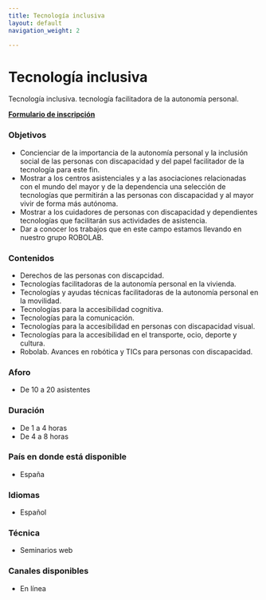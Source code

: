 ```yaml
---
title: Tecnología inclusiva
layout: default
navigation_weight: 2

---
```


# Tecnología inclusiva

 Tecnología inclusiva. tecnología facilitadora de la autonomía personal.



[**Formulario de inscripción**](https://forms.gle/LTZmEm6vzCd7Bkxq9)

### Objetivos
- Concienciar de la importancia de la autonomía personal y la inclusión social de las personas con discapacidad y del papel facilitador de la tecnología para este fin. 
- Mostrar a los centros asistenciales y a las asociaciones relacionadas con el mundo del mayor y de la dependencia una selección de tecnologías que permitirán a las personas con discapacidad y al mayor vivir de forma más autónoma. 
- Mostrar a los cuidadores de personas con discapacidad y dependientes tecnologías que facilitarán sus actividades de asistencia.
- Dar a conocer los trabajos que en este campo estamos llevando en nuestro grupo ROBOLAB.

### Contenidos
- Derechos de las personas con discapcidad.
- Tecnologías facilitadoras de la autonomía personal en la vivienda.
- Tecnologías y ayudas técnicas facilitadoras de la autonomía personal en la movilidad.
- Tecnologías para la accesibilidad cognitiva.
- Tecnologías para la comunicación.
- Tecnologías para la accesibilidad en personas con discapacidad visual.
- Tecnologías para la accesibilidad en el transporte, ocio, deporte y cultura.
- Robolab. Avances en robótica y TICs para personas con discapacidad.

### Aforo
- De 10 a 20 asistentes

### Duración
- De 1 a 4 horas
- De 4 a 8 horas

### País en donde está disponible
- España

### Idiomas
- Español

### Técnica
- Seminarios web

### Canales disponibles
- En línea


